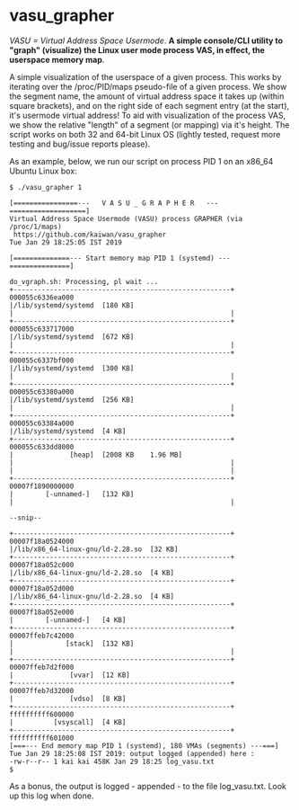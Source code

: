 # vasu_grapher
*VASU = Virtual Address Space Usermode*. **A simple console/CLI utility to "graph" (visualize) the Linux user mode process VAS, in effect, the userspace memory map**.

A simple visualization of the userspace of a given process. This works by iterating over the /proc/PID/maps pseudo-file of a given process. We show the segment name, the amount of virtual address space it takes up (within square brackets), and on the right side of each segment entry (at the start), it's usermode virtual address! To aid with visualization of the process VAS, we show the relative "length" of a segment (or mapping) via it's height. The script works on both 32 and 64-bit Linux OS (lightly tested, request more testing and bug/issue reports please).

As an example, below, we run our script on process PID 1 on an x86_64 Ubuntu Linux box:

```
$ ./vasu_grapher 1

[================---   V A S U _ G R A P H E R   ---===================]
Virtual Address Space Usermode (VASU) process GRAPHER (via /proc/1/maps)
 https://github.com/kaiwan/vasu_grapher
Tue Jan 29 18:25:05 IST 2019

[==============--- Start memory map PID 1 (systemd) ---===============]

do_vgraph.sh: Processing, pl wait ...
+------------------------------------------------------+ 000055c6336ea000
|/lib/systemd/systemd  [180 KB]
|                                                      |
+------------------------------------------------------+ 000055c633717000
|/lib/systemd/systemd  [672 KB]
|                                                      |
+------------------------------------------------------+ 000055c6337bf000
|/lib/systemd/systemd  [300 KB]
|                                                      |
+------------------------------------------------------+ 000055c63380a000
|/lib/systemd/systemd  [256 KB]
|                                                      |
+------------------------------------------------------+ 000055c63384a000
|/lib/systemd/systemd  [4 KB]
+------------------------------------------------------+ 000055c633dd8000
|              [heap]  [2008 KB    1.96 MB]
|                                                      |
|                                                      |
+------------------------------------------------------+ 00007f1890000000
|        [-unnamed-]   [132 KB]
|                                                      |

--snip--

+------------------------------------------------------+ 00007f18a0524000
|/lib/x86_64-linux-gnu/ld-2.28.so  [32 KB]
+------------------------------------------------------+ 00007f18a052c000
|/lib/x86_64-linux-gnu/ld-2.28.so  [4 KB]
+------------------------------------------------------+ 00007f18a052d000
|/lib/x86_64-linux-gnu/ld-2.28.so  [4 KB]
+------------------------------------------------------+ 00007f18a052e000
|        [-unnamed-]   [4 KB]
+------------------------------------------------------+ 00007ffeb7c42000
|             [stack]  [132 KB]
|                                                      |
+------------------------------------------------------+ 00007ffeb7d2f000
|              [vvar]  [12 KB]
+------------------------------------------------------+ 00007ffeb7d32000
|              [vdso]  [8 KB]
+------------------------------------------------------+ ffffffffff600000
|          [vsyscall]  [4 KB]
+------------------------------------------------------+ ffffffffff601000
[===--- End memory map PID 1 (systemd), 180 VMAs (segments) ---===]
Tue Jan 29 18:25:08 IST 2019: output logged (appended) here :
-rw-r--r-- 1 kai kai 458K Jan 29 18:25 log_vasu.txt
$ 
```
As a bonus, the output is logged - appended - to the file log_vasu.txt. Look up this log when done.
